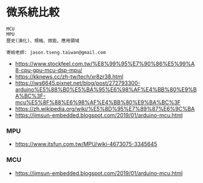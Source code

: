 # 微系統比較
```
MCU
MPU
歷史(演化)、規格、效能、應用領域

寄給老師: jason.tseng.taiwan@gmail.com
```
- https://www.stockfeel.com.tw/%E8%99%95%E7%90%86%E5%99%A8-cpu-gpu-mcu-dsp-mpu/
- https://kknews.cc/zh-tw/tech/xr8zr38.html
- https://iws6645.pixnet.net/blog/post/272793300-arduino%E5%88%B0%E5%BA%95%E6%98%AF%E4%BB%80%E9%BA%BC%3F-mcu%E5%8F%88%E6%98%AF%E4%BB%80%E9%BA%BC%3F
- https://zh.wikipedia.org/wiki/%E5%8D%95%E7%89%87%E6%9C%BA
- https://jimsun-embedded.blogspot.com/2019/01/arduino-mcu.html

### MPU
- https://www.itsfun.com.tw/MPU/wiki-4673075-3345645

### MCU
- https://jimsun-embedded.blogspot.com/2019/01/arduino-mcu.html
